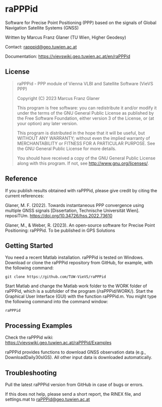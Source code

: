 # raPPPid
Software for Precise Point Positioning (PPP) based on the signals of Global Navigation Satellite Systems (GNSS)

Written by Marcus Franz Glaner (TU Wien, Higher Geodesy)

Contact: rapppid@geo.tuwien.ac.at

Documentation: https://vievswiki.geo.tuwien.ac.at/en/raPPPid


## License
> raPPPid - PPP module of Vienna VLBI and Satellite Software (VieVS PPP)
>
> Copyright (C) 2023 Marcus Franz Glaner
>
> This program is free software: you can redistribute it and/or modify
> it under the terms of the GNU General Public License as published by
> the Free Software Foundation, either version 3 of the License, or
> (at your option) any later version.
>
> This program is distributed in the hope that it will be useful,
> but WITHOUT ANY WARRANTY; without even the implied warranty of
> MERCHANTABILITY or FITNESS FOR A PARTICULAR PURPOSE. See the
> GNU General Public License for more details.
>
> You should have received a copy of the GNU General Public License
> along with this program.  If not, see <http://www.gnu.org/licenses/>.


## Reference
If you publish results obtained with raPPPid, please give credit by citing the current references:

Glaner, M. F. (2022). Towards instantaneous PPP convergence using multiple GNSS signals [Dissertation, Technische Universität Wien]. reposiTUm. https://doi.org/10.34726/hss.2022.73610

Glaner, M., & Weber, R. (2023). An open-source software for Precise Point Positioning: raPPPid. To be published in GPS Solutions


## Getting Started
You need a recent Matlab installation. raPPPid is tested on Windows. Download or clone the raPPPid repository from GitHub, for example, with the following command:
```
git clone https://github.com/TUW-VieVS/raPPPid
```
Start Matlab and change the Matlab work folder to the WORK folder of raPPPid, which is a subfolder of the program (/raPPPid/WORK/). Start the Graphical User Interface (GUI) with the function raPPPid.m. You might type the following command into the command window: 
```
raPPPid
```


## Processing Examples
Check the raPPPid wiki: https://vievswiki.geo.tuwien.ac.at/raPPPid/Examples

raPPPid provides functions to download GNSS observation data (e.g., DownloadDaily30sIGS). All other input data is downloaded automatically.


## Troubleshooting
Pull the latest raPPPid version from GitHub in case of bugs or errors. 

If this does not help, please send a short report, the RINEX file, and settings.mat to raPPPid@geo.tuwien.ac.at